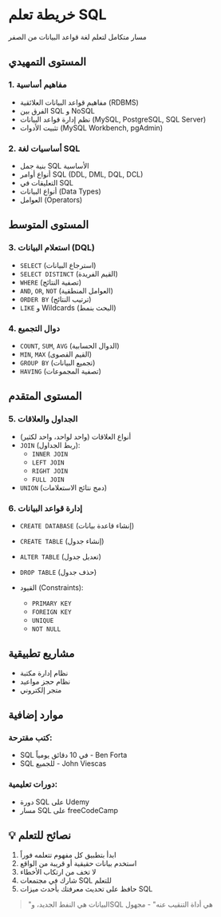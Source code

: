 

<div class="markdown-card1" style="border-color: var(--dart-blue-light);">
<div class="markdown-header1">
<h1>خريطة تعلم SQL</h1>
<p>مسار متكامل لتعلم لغة قواعد البيانات من الصفر</p>
</div>
<div class="markdown-content1">

##  المستوى التمهيدي
### 1. مفاهيم أساسية
<div class="card">

- مفاهيم قواعد البيانات العلائقية (RDBMS)
- الفرق بين SQL و NoSQL
- نظم إدارة قواعد البيانات (MySQL, PostgreSQL, SQL Server)
- تثبيت الأدوات (MySQL Workbench, pgAdmin)
</div>

### 2. أساسيات لغة SQL
<div class="card">

- بنية جمل SQL الأساسية
- أنواع أوامر SQL (DDL, DML, DQL, DCL)
- التعليقات في SQL
- أنواع البيانات (Data Types)
- العوامل (Operators)
</div>

##  المستوى المتوسط
### 3. استعلام البيانات (DQL)
<div class="card">

- `SELECT` (استرجاع البيانات)
- `SELECT DISTINCT` (القيم الفريدة)
- `WHERE` (تصفية النتائج)
- `AND`, `OR`, `NOT` (العوامل المنطقية)
- `ORDER BY` (ترتيب النتائج)
- `LIKE` و Wildcards (البحث بنمط)
</div>

### 4. دوال التجميع
<div class="card">

- `COUNT`, `SUM`, `AVG` (الدوال الحسابية)
- `MIN`, `MAX` (القيم القصوى)
- `GROUP BY` (تجميع البيانات)
- `HAVING` (تصفية المجموعات)
</div>

##  المستوى المتقدم
### 5. الجداول والعلاقات
<div class="card">

- أنواع العلاقات (واحد لواحد، واحد لكثير)
- `JOIN` (ربط الجداول):
  - `INNER JOIN`
  - `LEFT JOIN`
  - `RIGHT JOIN`
  - `FULL JOIN`
- `UNION` (دمج نتائج الاستعلامات)
</div>

### 6. إدارة قواعد البيانات
<div class="card">

- `CREATE DATABASE` (إنشاء قاعدة بيانات)
- `CREATE TABLE` (إنشاء جدول)
- `ALTER TABLE` (تعديل جدول)
- `DROP TABLE` (حذف جدول)

- القيود (Constraints):
  - `PRIMARY KEY`
  - `FOREIGN KEY`
  - `UNIQUE`
  - `NOT NULL`
</div>

## مشاريع تطبيقية
<div class="projects course-level">
<ul class="level-items">
<li class="course-item"><i class="fa fa-project-diagram"></i> نظام إدارة مكتبة</li>
<li class="course-item"><i class="fa fa-calendar-check"></i> نظام حجز مواعيد</li>
<li class="course-item"><i class="fa fa-store"></i> متجر إلكتروني</li>
</ul>
</div>

##  موارد إضافية
<div class="card"> 

### كتب مقترحة:  
- SQL في 10 دقائق يومياً - Ben Forta
- SQL للجميع - John Viescas

### دورات تعليمية:
- دورة SQL على Udemy
- مسار SQL على freeCodeCamp
</div>

</div>
</div>


## 💡 نصائح للتعلم
1. ابدأ بتطبيق كل مفهوم تتعلمه فوراً
2. استخدم بيانات حقيقية أو قريبة من الواقع
3. لا تخف من ارتكاب الأخطاء
4. شارك في مجتمعات SQL للتعلم
5. حافظ على تحديث معرفتك بأحدث ميزات SQL

> "البيانات هي النفط الجديد، وSQL هي أداة التنقيب عنه" - مجهول

